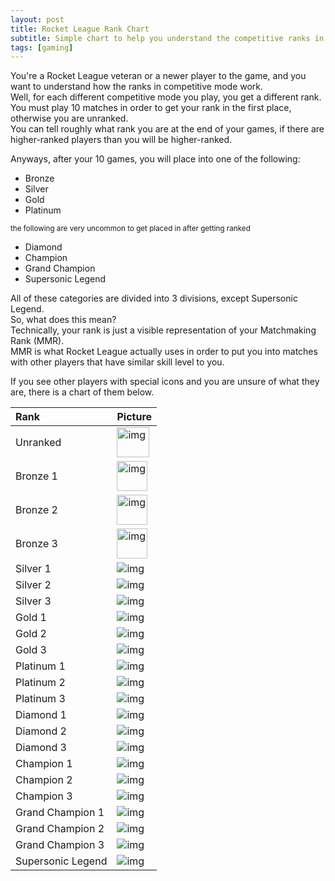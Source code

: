 ```yaml
---
layout: post
title: Rocket League Rank Chart
subtitle: Simple chart to help you understand the competitive ranks in Rocket League
tags: [gaming]
---
```

You're a Rocket League veteran or a newer player to the game, and you want to understand how the ranks in competitive mode work.  
Well, for each different competitive mode you play, you get a different rank. You must play 10 matches in order to get your rank in the first place, otherwise you are unranked.  
You can tell roughly what rank you are at the end of your games, if there are higher-ranked players than you will be higher-ranked.

Anyways, after your 10 games, you will place into one of the following:

* Bronze
* Silver
* Gold
* Platinum

<small>the following are very uncommon to get placed in after getting ranked</small>

* Diamond
* Champion
* Grand Champion
* Supersonic Legend

All of these categories are divided into 3 divisions, except Supersonic Legend.  
So, what does this mean?  
Technically, your rank is just a visible representation of your Matchmaking Rank (MMR).  
MMR is what Rocket League actually uses in order to put you into matches with other players that have similar skill level to you.

If you see other players with special icons and you are unsure of what they are, there is a chart of them below.

| Rank | Picture |
|:--- |:--- |
| Unranked | <img src="https://www.theloadout.com/wp-content/uploads/2019/10/rocket-league-ranks-unranked.png" alt="img" height="48" width="52"/> |
| Bronze 1 | <img src="https://www.theloadout.com/wp-content/uploads/2019/10/rocket-league-ranks-bronze-1.png" alt="img" height="48" width="49"/> |
| Bronze 2 | <img src="https://www.theloadout.com/wp-content/uploads/2019/10/rocket-league-ranks-bronze-2.png" alt="img" height="48" width="49"/> |
| Bronze 3 | <img src="https://www.theloadout.com/wp-content/uploads/2019/10/rocket-league-ranks-bronze-3.png" alt="img" height="48" width="49"/> |
| Silver 1 | ![img](https://www.theloadout.com/wp-content/uploads/2019/10/rocket-league-ranks-silver-1.png) |
| Silver 2 | ![img](https://www.theloadout.com/wp-content/uploads/2019/10/rocket-league-ranks-silver-2.png) |
| Silver 3 | ![img](https://www.theloadout.com/wp-content/uploads/2019/10/rocket-league-ranks-silver-3.png) |
| Gold 1 | ![img](https://www.theloadout.com/wp-content/uploads/2019/10/rocket-league-ranks-gold-1.png) |
| Gold 2 | ![img](https://www.theloadout.com/wp-content/uploads/2019/10/rocket-league-ranks-gold-2.png) |
| Gold 3 | ![img](https://www.theloadout.com/wp-content/uploads/2019/10/rocket-league-ranks-gold-3.png) |
| Platinum 1 | ![img](https://www.theloadout.com/wp-content/uploads/2019/10/rocket-league-ranks-platinum-1.png) |
| Platinum 2 | ![img](https://www.theloadout.com/wp-content/uploads/2019/10/rocket-league-ranks-platinum-2.png) |
| Platinum 3 | ![img](https://www.theloadout.com/wp-content/uploads/2019/10/rocket-league-ranks-platinum-3.png) |
| Diamond 1 | ![img](https://www.theloadout.com/wp-content/uploads/2019/10/rocket-league-ranks-diamond-1-1.png) |
| Diamond 2 | ![img](https://www.theloadout.com/wp-content/uploads/2019/10/rocket-league-ranks-diamond-2.png) |
| Diamond 3 | ![img](https://www.theloadout.com/wp-content/uploads/2019/10/rocket-league-ranks-diamond-3.png) |
| Champion 1 | ![img](https://www.theloadout.com/wp-content/uploads/2019/10/rocket-league-ranks-champion-1.png) |
| Champion 2 | ![img](https://www.theloadout.com/wp-content/uploads/2019/10/rocket-league-ranks-champion-2.png) |
| Champion 3 | ![img](https://www.theloadout.com/wp-content/uploads/2019/10/rocket-league-ranks-champion-3.png) |
| Grand Champion 1 | ![img](https://www.theloadout.com/wp-content/uploads/2020/09/rocket-league-ranks-grand-champion-1.png.png) |
| Grand Champion 2 | ![img](https://www.theloadout.com/wp-content/uploads/2020/09/rocket-league-ranks-grand-champion-2.png.png) |
| Grand Champion 3 | ![img](https://www.theloadout.com/wp-content/uploads/2020/09/rocket-league-ranks-grand-champion-3.png.png) |
| Supersonic Legend | ![img](https://www.theloadout.com/wp-content/uploads/2020/09/rocket-league-ranks-supersonic-legend.png.png) |
